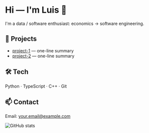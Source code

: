 # Hi — I'm Luis 👋
I'm a data / software enthusiast: economics -> software engineering.

## 🔭 Projects
- [project-1](https://github.com/username/project-1) — one-line summary
- [project-2](https://github.com/username/project-2) — one-line summary

## 🛠 Tech
Python · TypeScript · C++ · Git

## 📫 Contact
Email: your.email@example.com

![GitHub stats](https://github-readme-stats.vercel.app/api?username=YOUR_USERNAME&show_icons=true)
<!--
**luiscarvalhofrade/luiscarvalhofrade** is a ✨ _special_ ✨ repository because its `README.md` (this file) appears on your GitHub profile.

Here are some ideas to get you started:

- 🔭 I’m currently working on ...
- 🌱 I’m currently learning ...
- 👯 I’m looking to collaborate on ...
- 🤔 I’m looking for help with ...
- 💬 Ask me about ...
- 📫 How to reach me: ...
- 😄 Pronouns: ...
- ⚡ Fun fact: ...
-->
